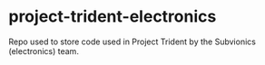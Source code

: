 # project-trident-electronics
Repo used to store code used in Project Trident by the Subvionics (electronics) team.
